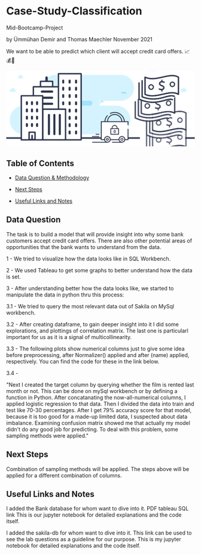# Case-Study-Classification
Mid-Bootcamp-Project

by Ümmühan Demir and Thomas Maechler November 2021

We want to be able to predict which client will accept credit card offers. 📈💰💸

![Picture](banking-project.jpeg)





## Table of Contents

- [Data Question & Methodology](https://github.com/thomasmaechler/Case-Study-Classification#Data-Question-&-Methodology)

- [Next Steps](https://github.com/thomasmaechler/Case-Study-Classification#Next-Steps)

- [Useful Links and Notes](https://github.com/thomasmaechler/Case-Study-Classification#Useful-Links-and-Notes)



## Data Question

The task is to build a model that will provide insight into why some bank customers accept credit card offers. There are also other potential areas of opportunities that the bank wants to understand from the data.



1 - We tried to visualize how the data looks like in SQL Workbench.

2 - We used Tableau to get some graphs to better understand how the data is set. 

3 - After understanding better how the data looks like, we started to manipulate the data in python thru this process: 


  3.1 - We tried to query the most relevant data out of Sakila on MySql workbench.

  3.2 - After creating dataframe, to gain deeper insight into it I did some explorations, and plottings of correlation matrix. The last one is particularl  important for us as it is a signal of multicollinearity.

  3.3 - The following plots show numerical columns just to give some idea before preprocessing, after Normalizer() applied and after (name) applied, respectively. You can find the code for these in the link below.

  3.4 - 


  

"Next I created the target column by querying whether the film is rented last month or not. This can be done on mySql workbench or by defining a function in Python.
After concatanating the now-all-numerical columns, I applied logistic regression to that data.
Then I divided the data into train and test like 70-30 percentages.
After I get 79% accuracy score for that model, because it is too good for a made-up limited data, I suspected about data imbalance.
Examining confusion matrix showed me that actually my model didn't do any good job for predicting.
To deal with this problem, some sampling methods were applied."



## Next Steps


Combination of sampling methods will be applied.
The steps above will be applied for a different combination of columns.



## Useful Links and Notes

I added the Bank database for whom want to dive into it.
PDF tableau
SQL link
This is our jupyter notebook for detailed explanations and the code itself.

I added the sakila-db for whom want to dive into it.
This link can be used to see the lab questions as a guideline for our purpose.
This is my jupyter notebook for detailed explanations and the code itself.
